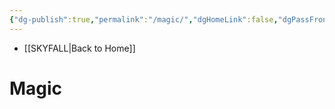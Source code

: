 ```yaml
---
{"dg-publish":true,"permalink":"/magic/","dgHomeLink":false,"dgPassFrontmatter":false}
---
```


- [[SKYFALL|Back to Home]]

# Magic

